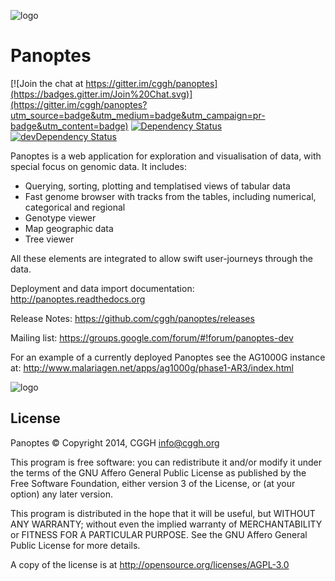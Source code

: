 ![logo](https://raw.github.com/cggh/panoptes/master/logo.png)

Panoptes
========

[![Join the chat at https://gitter.im/cggh/panoptes](https://badges.gitter.im/Join%20Chat.svg)](https://gitter.im/cggh/panoptes?utm_source=badge&utm_medium=badge&utm_campaign=pr-badge&utm_content=badge)
[![Dependency Status](https://david-dm.org/cggh/panoptes.svg?path=webapp)](https://david-dm.org/cggh/panoptes?path=webapp)
[![devDependency Status](https://david-dm.org/cggh/panoptes/dev-status.svg?path=webapp)](https://david-dm.org/cggh/panoptes?path=webapp#info=devDependencies)

Panoptes is a web application for exploration and visualisation of
data, with special focus on genomic data. It includes:

* Querying, sorting, plotting and templatised views of tabular data
* Fast genome browser with tracks from the tables, including numerical, categorical and regional
* Genotype viewer
* Map geographic data
* Tree viewer

All these elements are integrated to allow swift user-journeys through the data.

Deployment and data import documentation: http://panoptes.readthedocs.org

Release Notes: https://github.com/cggh/panoptes/releases

Mailing list: https://groups.google.com/forum/#!forum/panoptes-dev


For an example of a currently deployed Panoptes see the AG1000G instance at:
http://www.malariagen.net/apps/ag1000g/phase1-AR3/index.html

![logo](https://raw.github.com/cggh/panoptes/master/documentation/screenies.png "Screenshots")




License
-------
Panoptes © Copyright 2014, CGGH <info@cggh.org>

This program is free software: you can redistribute it and/or modify
it under the terms of the GNU Affero General Public License as
published by the Free Software Foundation, either version 3 of the
License, or (at your option) any later version.

This program is distributed in the hope that it will be useful,
but WITHOUT ANY WARRANTY; without even the implied warranty of
MERCHANTABILITY or FITNESS FOR A PARTICULAR PURPOSE.  See the
GNU Affero General Public License for more details.

A copy of the license is at <http://opensource.org/licenses/AGPL-3.0>
